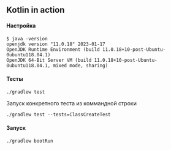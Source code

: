 ## Kotlin in action

#### Настройка

````shell
$ java -version
openjdk version "11.0.18" 2023-01-17
OpenJDK Runtime Environment (build 11.0.18+10-post-Ubuntu-0ubuntu118.04.1)
OpenJDK 64-Bit Server VM (build 11.0.18+10-post-Ubuntu-0ubuntu118.04.1, mixed mode, sharing)
````

#### Тесты

```shell
./gradlew test
```

Запуск конкретного теста из коммандной строки

```shell
./gradlew test --tests=ClassCreateTest
```

#### Запуск

```shell
./gradlew bootRun
```